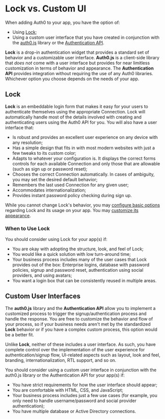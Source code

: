 # Lock vs. Custom UI

When adding Auth0 to your app, you have the option of:

* Using [Lock](/libraries/lock);
* Using a custom user interface that you have created in conjunction with the [auth0.js](libraries/auth0js) library or the [Authentication API](https://auth0.com/docs/auth-api).

**Lock** is a drop-in authentication widget that provides a standard set of behavior and a customizable user interface. **Auth0.js** is a client-side library that *does not* come with a user interface but provides for near limitless customization in terms of behavior and appearance. The **Authentication API** provides integration without requiring the use of any Auth0 libraries. Whichever option you choose depends on the needs of your app.

## Lock

**Lock** is an embeddable login form that makes it easy for your users to authenticate themselves using the appropriate Connection. Lock will automatically handle most of the details involved with creating and authenticating users using the Auth0 API for you. You will also have a user interface that:

* Is robust and provides an excellent user experience on any device with any resolution;
* Has a simple design that fits in with most modern websites with just a few tweaks to its custom color;
* Adapts to whatever your configuration is. It displays the correct forms controls for each available Connection and only those that are allowable (such as sign up or password reset);
* Chooses the correct Connection automatically. In cases of ambiguity, you may set the desired default behavior;
* Remembers the last used Connection for any given user;
* Accommodates internationalization;
* Provides instant password policy checking during sign up.

While you cannot change Lock's behavior, you may [configure basic options](https://auth0.com/docs/libraries/lock/customization) regarding Lock and its usage on your app. You may [customize its appearance](https://auth0.com/docs/libraries/lock/ui-customization).

### When to Use Lock

You should consider using Lock for your app(s) if:

* You are okay with adopting the structure, look, and feel of Lock;
* You would like a quick solution with low turn-around time;
* Your business process includes many of the user cases that Lock provides out of the box: Enterprise logins, database with password policies, signup and password reset, authentication using social providers, and using avatars;
* You want a login box that can be consistently reused in multiple areas.

## Custom User Interfaces

The **auth0.js** library and the **Authentication API** allow you to implement a customized process to trigger the signup/authentication process and handle the response. You are free to customize the behavior and flow of your process, so if your business needs aren't met by the standardized **Lock** behavior or if you have a complex custom process, this option would be a better fit.

Unlike **Lock**, neither of these includes a user interface. As such, you have complete control over the implementation of the user experience for authentication/signup flow, UI-related aspects such as layout, look and feel, branding, internationalization, RTL support, and so on.

You should consider using a custom user interface in conjunction with the auth0.js library or the Authentication API for your app(s) if:

* You have strict requirements for how the user interface should appear;
* You are comfortable with HTML, CSS, and JavaScript;
* Your business process includes just a few use cases (for example, you only need to handle username/password and social provider authentication);
* You have multiple database or Active Directory connections.
